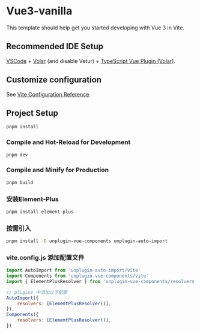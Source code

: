 # Vue3-vanilla

This template should help get you started developing with Vue 3 in Vite.

## Recommended IDE Setup

[VSCode](https://code.visualstudio.com/) + [Volar](https://marketplace.visualstudio.com/items?itemName=Vue.volar) (and disable Vetur) + [TypeScript Vue Plugin (Volar)](https://marketplace.visualstudio.com/items?itemName=Vue.vscode-typescript-vue-plugin).

## Customize configuration

See [Vite Configuration Reference](https://vitejs.dev/config/).

## Project Setup

```sh
pnpm install
```

### Compile and Hot-Reload for Development

```sh
pnpm dev
```

### Compile and Minify for Production

```sh
pnpm build
```

### 安装Element-Plus

```sh
pnpm install element-plus 
```

### 按需引入

```sh
pnpm install -D unplugin-vue-components unplugin-auto-import 
```

### vite.config.js 添加配置文件
```js
import AutoImport from 'unplugin-auto-import/vite'
import Components from 'unplugin-vue-components/vite'
import { ElementPlusResolver } from 'unplugin-vue-components/resolvers'

// plugins 中添加以下配置
AutoImport({
    resolvers: [ElementPlusResolver()],
}),
Components({
    resolvers: [ElementPlusResolver()],
})
```
